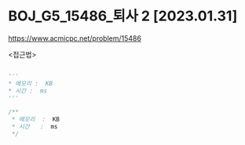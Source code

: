 # BOJ_G5_15486_퇴사 2 [2023.01.31]
https://www.acmicpc.net/problem/15486

<접근법>
```
```


```python
'''
* 메모리 :  KB
* 시간 :  ms
'''
```


```java
/**
 * 메모리  :  KB
 * 시간   :  ms
 */
```
